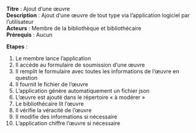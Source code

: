 **Titre** : Ajout d’une œuvre  
**Description** : Ajout d’une œuvre de tout type via l’application logiciel par l’utilisateur  
**Acteurs** : Membre de la bibliothèque et bibliothécaire  
**Prérequis** : Aucun  

**Etapes** :  
  
  1. Le membre lance l’application
  2. Il accède au formulaire de soumission d’une œuvre
  3. Il remplit le formulaire avec toutes les informations de l’œuvre en question
  4. Il fournit le fichier de l’œuvre
  5. L’application génère automatiquement un fichier json
  6. L’œuvre est ajouté dans le répertoire « à modérer »
  7. Le bibliothécaire lit l’œuvre
  8. Il vérifie la véracité de l’œuvre
  9. Il modifie des informations si nécessaire
  10. L’application chiffre l’œuvre si nécessaire
